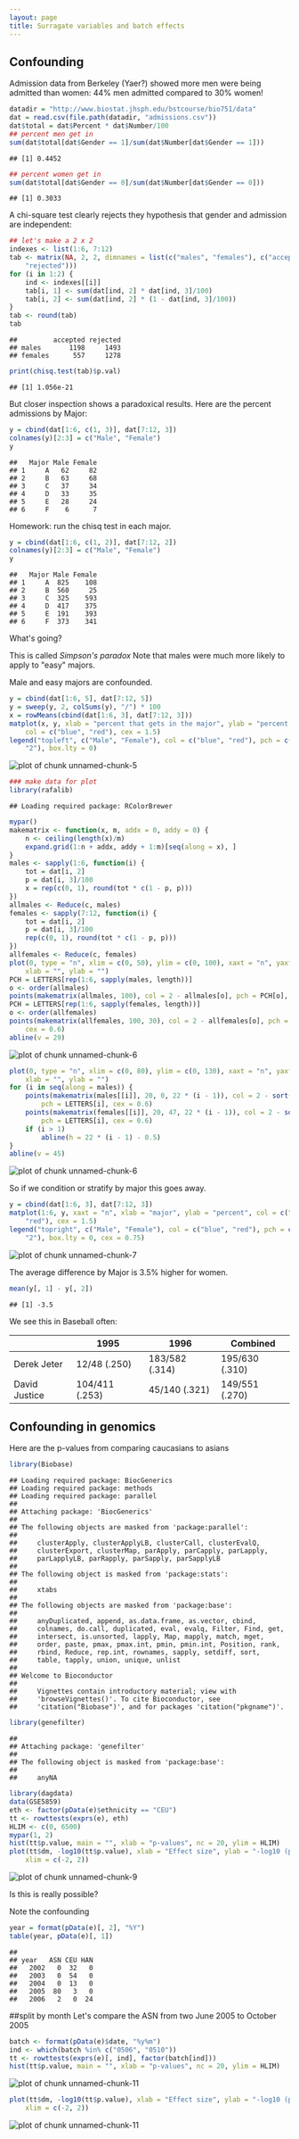 ```yaml
---
layout: page
title: Surragate variables and batch effects 
---
```





## Confounding

Admission data from Berkeley (Yaer?) showed more men were being admitted than women: 44\% men admitted compared to 30\% women!


```r
datadir = "http://www.biostat.jhsph.edu/bstcourse/bio751/data"
dat = read.csv(file.path(datadir, "admissions.csv"))
dat$total = dat$Percent * dat$Number/100
## percent men get in
sum(dat$total[dat$Gender == 1]/sum(dat$Number[dat$Gender == 1]))
```

```
## [1] 0.4452
```

```r
## percent women get in
sum(dat$total[dat$Gender == 0]/sum(dat$Number[dat$Gender == 0]))
```

```
## [1] 0.3033
```


A chi-square test clearly rejects they hypothesis that gender and admission are independent:

```r
## let's make a 2 x 2
indexes <- list(1:6, 7:12)
tab <- matrix(NA, 2, 2, dimnames = list(c("males", "females"), c("accepted", 
    "rejected")))
for (i in 1:2) {
    ind <- indexes[[i]]
    tab[i, 1] <- sum(dat[ind, 2] * dat[ind, 3]/100)
    tab[i, 2] <- sum(dat[ind, 2] * (1 - dat[ind, 3]/100))
}
tab <- round(tab)
tab
```

```
##         accepted rejected
## males       1198     1493
## females      557     1278
```

```r
print(chisq.test(tab)$p.val)
```

```
## [1] 1.056e-21
```


But closer inspection shows a paradoxical results. Here are the percent admissions by Major:

```r
y = cbind(dat[1:6, c(1, 3)], dat[7:12, 3])
colnames(y)[2:3] = c("Male", "Female")
y
```

```
##   Major Male Female
## 1     A   62     82
## 2     B   63     68
## 3     C   37     34
## 4     D   33     35
## 5     E   28     24
## 6     F    6      7
```


Homework: run the chisq test in each major.


```r
y = cbind(dat[1:6, c(1, 2)], dat[7:12, 2])
colnames(y)[2:3] = c("Male", "Female")
y
```

```
##   Major Male Female
## 1     A  825    108
## 2     B  560     25
## 3     C  325    593
## 4     D  417    375
## 5     E  191    393
## 6     F  373    341
```


What's going? 

This is called _Simpson's paradox_ 
Note that males were much more likely to apply to "easy" majors. 

Male and easy majors are confounded. 

```r
y = cbind(dat[1:6, 5], dat[7:12, 5])
y = sweep(y, 2, colSums(y), "/") * 100
x = rowMeans(cbind(dat[1:6, 3], dat[7:12, 3]))
matplot(x, y, xlab = "percent that gets in the major", ylab = "percent that applies to major", 
    col = c("blue", "red"), cex = 1.5)
legend("topleft", c("Male", "Female"), col = c("blue", "red"), pch = c("1", 
    "2"), box.lty = 0)
```

![plot of chunk unnamed-chunk-5](figure/confounding-unnamed-chunk-5.png) 



```r
### make data for plot
library(rafalib)
```

```
## Loading required package: RColorBrewer
```

```r
mypar()
makematrix <- function(x, m, addx = 0, addy = 0) {
    n <- ceiling(length(x)/m)
    expand.grid(1:n + addx, addy + 1:m)[seq(along = x), ]
}
males <- sapply(1:6, function(i) {
    tot = dat[i, 2]
    p = dat[i, 3]/100
    x = rep(c(0, 1), round(tot * c(1 - p, p)))
})
allmales <- Reduce(c, males)
females <- sapply(7:12, function(i) {
    tot = dat[i, 2]
    p = dat[i, 3]/100
    rep(c(0, 1), round(tot * c(1 - p, p)))
})
allfemales <- Reduce(c, females)
plot(0, type = "n", xlim = c(0, 50), ylim = c(0, 100), xaxt = "n", yaxt = "n", 
    xlab = "", ylab = "")
PCH = LETTERS[rep(1:6, sapply(males, length))]
o <- order(allmales)
points(makematrix(allmales, 100), col = 2 - allmales[o], pch = PCH[o], cex = 0.6)
PCH = LETTERS[rep(1:6, sapply(females, length))]
o <- order(allfemales)
points(makematrix(allfemales, 100, 30), col = 2 - allfemales[o], pch = PCH[o], 
    cex = 0.6)
abline(v = 29)
```

![plot of chunk unnamed-chunk-6](figure/confounding-unnamed-chunk-61.png) 

```r
plot(0, type = "n", xlim = c(0, 80), ylim = c(0, 130), xaxt = "n", yaxt = "n", 
    xlab = "", ylab = "")
for (i in seq(along = males)) {
    points(makematrix(males[[i]], 20, 0, 22 * (i - 1)), col = 2 - sort(males[[i]]), 
        pch = LETTERS[i], cex = 0.6)
    points(makematrix(females[[i]], 20, 47, 22 * (i - 1)), col = 2 - sort(females[[i]]), 
        pch = LETTERS[i], cex = 0.6)
    if (i > 1) 
        abline(h = 22 * (i - 1) - 0.5)
}
abline(v = 45)
```

![plot of chunk unnamed-chunk-6](figure/confounding-unnamed-chunk-62.png) 


So if we condition or stratify by major this goes away. 

```r
y = cbind(dat[1:6, 3], dat[7:12, 3])
matplot(1:6, y, xaxt = "n", xlab = "major", ylab = "percent", col = c("blue", 
    "red"), cex = 1.5)
legend("topright", c("Male", "Female"), col = c("blue", "red"), pch = c("1", 
    "2"), box.lty = 0, cex = 0.75)
```

![plot of chunk unnamed-chunk-7](figure/confounding-unnamed-chunk-7.png) 


The average difference by Major is 3.5% higher for women.


```r
mean(y[, 1] - y[, 2])
```

```
## [1] -3.5
```


We see this in Baseball often:

|               | 1995           | 1996           | Combined        |
| ------------- | -------------- | -------------- | --------------- |
| Derek Jeter   | 12/48 (.250)   | 183/582 (.314) | 195/630 (.310)  |
| David Justice | 104/411 (.253) | 45/140 (.321)  | 149/551 (.270)  |

## Confounding in genomics

Here are the p-values from comparing caucasians to asians

```r
library(Biobase)
```

```
## Loading required package: BiocGenerics
## Loading required package: methods
## Loading required package: parallel
## 
## Attaching package: 'BiocGenerics'
## 
## The following objects are masked from 'package:parallel':
## 
##     clusterApply, clusterApplyLB, clusterCall, clusterEvalQ,
##     clusterExport, clusterMap, parApply, parCapply, parLapply,
##     parLapplyLB, parRapply, parSapply, parSapplyLB
## 
## The following object is masked from 'package:stats':
## 
##     xtabs
## 
## The following objects are masked from 'package:base':
## 
##     anyDuplicated, append, as.data.frame, as.vector, cbind,
##     colnames, do.call, duplicated, eval, evalq, Filter, Find, get,
##     intersect, is.unsorted, lapply, Map, mapply, match, mget,
##     order, paste, pmax, pmax.int, pmin, pmin.int, Position, rank,
##     rbind, Reduce, rep.int, rownames, sapply, setdiff, sort,
##     table, tapply, union, unique, unlist
## 
## Welcome to Bioconductor
## 
##     Vignettes contain introductory material; view with
##     'browseVignettes()'. To cite Bioconductor, see
##     'citation("Biobase")', and for packages 'citation("pkgname")'.
```

```r
library(genefilter)
```

```
## 
## Attaching package: 'genefilter'
## 
## The following object is masked from 'package:base':
## 
##     anyNA
```

```r
library(dagdata)
data(GSE5859)
eth <- factor(pData(e)$ethnicity == "CEU")
tt <- rowttests(exprs(e), eth)
HLIM <- c(0, 6500)
mypar(1, 2)
hist(tt$p.value, main = "", xlab = "p-values", nc = 20, ylim = HLIM)
plot(tt$dm, -log10(tt$p.value), xlab = "Effect size", ylab = "-log10 (p-value)", 
    xlim = c(-2, 2))
```

![plot of chunk unnamed-chunk-9](figure/confounding-unnamed-chunk-9.png) 

Is this is really possible?

Note the confounding

```r
year = format(pData(e)[, 2], "%Y")
table(year, pData(e)[, 1])
```

```
##       
## year   ASN CEU HAN
##   2002   0  32   0
##   2003   0  54   0
##   2004   0  13   0
##   2005  80   3   0
##   2006   2   0  24
```



##split by month
Let's compare the ASN from two June 2005 to October 2005

```r
batch <- format(pData(e)$date, "%y%m")
ind <- which(batch %in% c("0506", "0510"))
tt <- rowttests(exprs(e)[, ind], factor(batch[ind]))
hist(tt$p.value, main = "", xlab = "p-values", nc = 20, ylim = HLIM)
```

![plot of chunk unnamed-chunk-11](figure/confounding-unnamed-chunk-111.png) 

```r
plot(tt$dm, -log10(tt$p.value), xlab = "Effect size", ylab = "-log10 (p-value)", 
    xlim = c(-2, 2))
```

![plot of chunk unnamed-chunk-11](figure/confounding-unnamed-chunk-112.png) 



